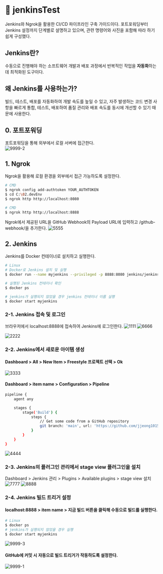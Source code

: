 # 🚀 jenkinsTest
Jenkins와 Ngrok을 활용한 CI/CD 파이프라인 구축 가이드이다. 포트포워딩부터 Jenkins 설정까지 단계별로 설명하고 있으며, 관련 명령어와 사진을 포함해 따라 하기 쉽게 구성했다.

## Jenkins란?
수동으로 진행해야 하는 소프트웨어 개발과 배포 과정에서 반복적인 작업을 **자동화**하는 데 최적화된 도구이다.

## 왜 Jenkins를 사용하는가?
빌드, 테스트, 배포를 자동화하여 개발 속도를 높일 수 있고, 자주 발생하는 코드 변경 사항을 빠르게 통합, 테스트, 배포하여 품질 관리와 배포 속도를 동시에 개선할 수 있기 때문에 사용한다.

## 0. 포트포워딩
포트포워딩을 통해 외부에서 로컬 서버에 접근한다.
<br>![9999-2](https://github.com/user-attachments/assets/0b9c8f4d-d351-49a8-a253-e1720d2b35dc)

## 1. Ngrok
Ngrok을 활용해 로컬 환경을 외부에서 접근 가능하도록 설정한다.
```bash
# CMD
$ ngrok config add-authtoken YOUR_AUTHTOKEN
$ cd C:\02.devEnv
$ ngrok http http://localhost:8080
```
<!-- ngrok config add-authtoken 2mazkbTnosXgNxUn7GmF9DCltsR_c2eF9uiFGTPBtf3TxBqn -->

```bash
# CMD
$ ngrok http http://localhost:8888
```
Ngrok에서 제공된 URL을 GitHub Webhook의 Payload URL에 입력하고 /github-webhook/을 추가한다.
![5555](https://github.com/user-attachments/assets/f5b169b9-e956-4bc4-9d53-9b4ae238e89f)

## 2. Jenkins
Jenkins를 Docker 컨테이너로 설치하고 실행한다.
```bash
# Linux
# Docker로 Jenkins 설치 및 실행
$ docker run --name myjenkins --privileged -p 8888:8080 jenkins/jenkins:lts-jdk17

# 실행된 Jenkins 컨테이너 확인
$ docker ps

# jenkins가 실행되지 않았을 경우 jenkins 컨테이너 이름 실행
$ docker start myjenkins
```
### 2-1. Jenkins 접속 및 로그인
브라우저에서 localhost:8888에 접속하여 Jenkins에 로그인한다.
![1111](https://github.com/user-attachments/assets/56b9d046-4c72-4506-b5ee-ab88059ab3c3)
![6666](https://github.com/user-attachments/assets/78bdd879-5623-4bf7-90b4-f9a187cadfae)
<!-- 아이디 : admin, 비밀번호 : 59361ec075324f82aeb03d699a003e66 -->
![2222](https://github.com/user-attachments/assets/8d449ae9-14de-4c81-9955-21d2d4f23a39)

### 2-2. Jenkins에서 새로운 아이템 생성
#### Dashboard > All > New Item > Freestyle 프로젝트 선택 > Ok
![3333](https://github.com/user-attachments/assets/5d923774-85da-4874-a047-efc0f2880add)
 
#### Dashboard > item name > Configuration > Pipeline
```bash
pipeline {
    agent any

    stages {
        stage('Build') {
            steps {
                // Get some code from a GitHub repository
                git branch: 'main', url: 'https://github.com/jjeong1015/jenkinsTest.git'
            }
        }
    }
}
```
![4444](https://github.com/user-attachments/assets/c42ad86c-9b22-4082-8477-608f1f28cb8f)

### 2-3. Jenkins의 플러그인 관리에서 stage view 플러그인을 설치
Dashboard > Jenkins 관리 > Plugins > Available plugins > stage view 설치
![7777](https://github.com/user-attachments/assets/75a3c0ca-8b5f-4da6-af92-dc41f58e2b95)
![8888](https://github.com/user-attachments/assets/91b44c06-bfe7-4efe-9012-7a94a0fe9219)

### 2-4. Jenkins 빌드 트리거 설정
#### localhost:8888 > item name > 지금 빌드 버튼을 클릭해 수동으로 빌드를 실행한다.
```bash
# Linux
$ docker ps
# jenkins가 실행되지 않았을 경우 실행
$ docker start myjenkins
```
![9999-3](https://github.com/user-attachments/assets/f26cf4ed-638e-4e06-b512-6077a6b2085f)

#### GitHub에 커밋 시 자동으로 빌드 트리거가 작동하도록 설정한다.
![9999-1](https://github.com/user-attachments/assets/1cad4450-6ccc-4b40-994d-4e977542bf68)
